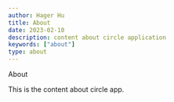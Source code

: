 ```yaml
---
author: Hager Hu
title: About
date: 2023-02-10
description: content about circle application
keywords: ["about"]
type: about
---
```


About

This is the content about circle app.
